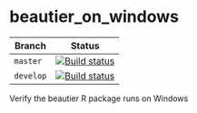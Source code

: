 # beautier_on_windows

Branch   | Status
---------|-----------------
`master` |[![Build status](https://ci.appveyor.com/api/projects/status/blvjo5pulbkqxrhb/branch/master?svg=true)](https://ci.appveyor.com/project/richelbilderbeek/beautier-on-windows/branch/master)
`develop`|[![Build status](https://ci.appveyor.com/api/projects/status/blvjo5pulbkqxrhb/branch/develop?svg=true)](https://ci.appveyor.com/project/richelbilderbeek/beautier-on-windows/branch/develop)

Verify the beautier R package runs on Windows
